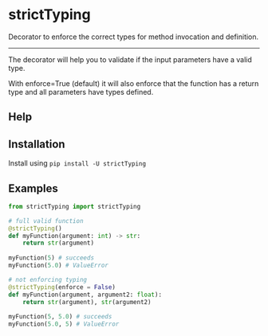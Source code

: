 # strictTyping

Decorator to enforce the correct types for method invocation and definition.

---

The decorator will help you to validate if the input parameters have a valid type.

With enforce=True (default) it will also enforce that the function has a return type and all parameters have types defined.


## Help

## Installation

Install using `pip install -U strictTyping`

## Examples

```py
from strictTyping import strictTyping

# full valid function
@strictTyping()
def myFunction(argument: int) -> str:
	return str(argument)
	
myFunction(5) # succeeds
myFunction(5.0) # ValueError

# not enforcing typing
@strictTyping(enforce = False)
def myFunction(argument, argument2: float):
	return str(argument), str(argument2)
	
myFunction(5, 5.0) # succeeds
myFunction(5.0, 5) # ValueError

